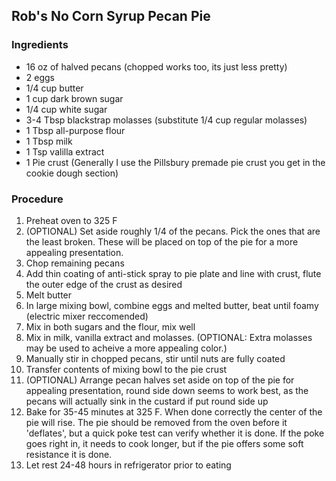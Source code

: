 ## Rob's No Corn Syrup Pecan Pie

### Ingredients

- 16 oz of halved pecans (chopped works too, its just less pretty)
- 2 eggs
- 1/4 cup butter
- 1 cup dark brown sugar
- 1/4 cup white sugar
- 3-4 Tbsp blackstrap molasses (substitute 1/4 cup regular molasses)
- 1 Tbsp all-purpose flour
- 1 Tbsp milk
- 1 Tsp valilla extract
- 1 Pie crust (Generally I use the Pillsbury premade pie crust you get in the cookie dough section)

### Procedure

1. Preheat oven to 325 F
2. (OPTIONAL) Set aside roughly 1/4 of the pecans. Pick the ones that are the least broken. These will be placed on top of the pie for a more appealing presentation.
3. Chop remaining pecans
4. Add thin coating of anti-stick spray to pie plate and line with crust, flute the outer edge of the crust as desired
5. Melt butter
6. In large mixing bowl, combine eggs and melted butter, beat until foamy (electric mixer reccomended)
7. Mix in both sugars and the flour, mix well
8. Mix in milk, vanilla extract and molasses. (OPTIONAL: Extra molasses may be used to acheive a more appealing color.)
9. Manually stir in chopped pecans, stir until nuts are fully coated
10. Transfer contents of mixing bowl to the pie crust
11. (OPTIONAL) Arrange pecan halves set aside on top of the pie for appealing presentation, round side down seems to work best, as the pecans will actually sink in the custard if put round side up
12. Bake for 35-45 minutes at 325 F. When done correctly the center of the pie will rise. The pie should be removed from the oven before it 'deflates', but a quick poke test can verify whether it is done. If the poke goes right in, it needs to cook longer, but if the pie offers some soft resistance it is done.
13. Let rest 24-48 hours in refrigerator prior to eating